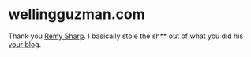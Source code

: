 wellingguzman.com
=================
Thank you [Remy Sharp](https://github.com/remy). I basically stole the sh** out of what you did his [your blog](https://github.com/remy/remysharp.com).
